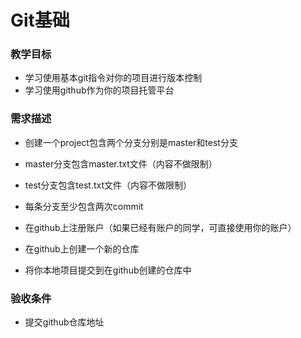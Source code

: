 # Git基础
### 教学目标
- 学习使用基本git指令对你的项目进行版本控制
- 学习使用github作为你的项目托管平台

### 需求描述
- 创建一个project包含两个分支分别是master和test分支
- master分支包含master.txt文件（内容不做限制）
- test分支包含test.txt文件（内容不做限制）
- 每条分支至少包含两次commit


- 在github上注册账户（如果已经有账户的同学，可直接使用你的账户）
- 在github上创建一个新的仓库
- 将你本地项目提交到在github创建的仓库中 

### 验收条件
- 提交github仓库地址
